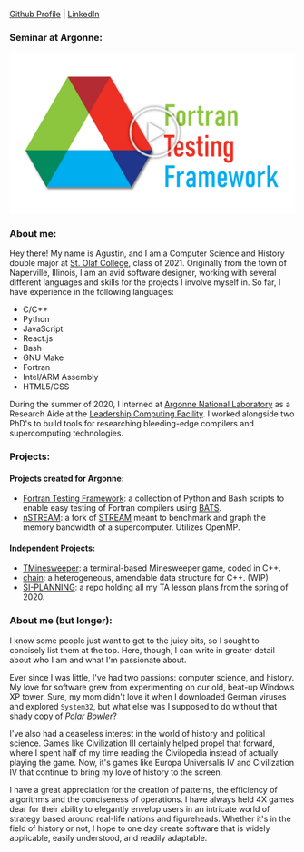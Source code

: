 [Github Profile](https://github.com/agforero) | [LinkedIn](https://www.linkedin.com/in/afor/)

### Seminar at Argonne:
[![My Talk at Argonne](ioytthumb.png)](https://www.youtube.com/watch?v=iNEwXP_pYqg "My Talk at Argonne")


### About me:
Hey there! My name is Agustin, and I am a Computer Science and History double major at [St. Olaf College](https://wp.stolaf.edu/), class of 2021. Originally from the town of Naperville, Illinois, I am an avid software designer, working with several different languages and skills for the projects I involve myself in. So far, I have experience in the following languages:

* C/C++
* Python
* JavaScript
* React.js
* Bash
* GNU Make
* Fortran
* Intel/ARM Assembly
* HTML5/CSS

During the summer of 2020, I interned at [Argonne National Laboratory](https://www.anl.gov) as a Research Aide at the [Leadership Computing Facility](https://www.alcf.anl.gov/). I worked alongside two PhD's to build tools for researching bleeding-edge compilers and supercomputing technologies.


### Projects:
#### Projects created for Argonne:
* [Fortran Testing Framework](https://github.com/agforero/FTFramework): a collection of Python and Bash scripts to enable easy testing of Fortran compilers using [BATS](https://github.com/bats-core/bats-core).
* [nSTREAM](https://github.com/agforero/nSTREAM/): a fork of [STREAM](https://github.com/jeffhammond/STREAM) meant to benchmark and graph the memory bandwidth of a supercomputer. Utilizes OpenMP.

#### Independent Projects:
* [TMinesweeper](https://github.com/agforero/TMinesweeper/): a terminal-based Minesweeper game, coded in C++.
* [chain](https://github.com/agforero/chain): a heterogeneous, amendable data structure for C++. (WIP)
* [SI-PLANNING](https://github.com/agforero/SI-PLANNING/): a repo holding all my TA lesson plans from the spring of 2020.

### About me (but longer):
I know some people just want to get to the juicy bits, so I sought to concisely list them at the top. Here, though, I can write in greater detail about who I am and what I'm passionate about.

Ever since I was little, I've had two passions: computer science, and history. My love for software grew from experimenting on  our old, beat-up Windows XP tower. Sure, my mom didn't love it when I downloaded German viruses and explored `System32`, but what else was I supposed to do without that shady copy of *Polar Bowler*? 

I've also had a ceaseless interest in the world of history and political science. Games like Civilization III certainly helped propel that forward, where I spent half of my time reading the Civilopedia instead of actually playing the game. Now, it's games like Europa Universalis IV and Civilization IV that continue to bring my love of history to the screen.

I have a great appreciation for the creation of patterns, the efficiency of algorithms and the conciseness of operations. I have always held 4X games dear for their ability to elegantly envelop users in an intricate world of strategy based around real-life nations and figureheads. Whether it's in the field of history or not, I hope to one day create software that is widely applicable, easily understood, and readily adaptable.
